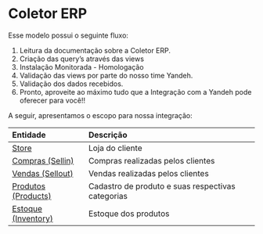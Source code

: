 # Coletor ERP

Esse modelo possui o seguinte fluxo:

1. Leitura da documentação sobre a Coletor ERP.
2. Criação das query’s através das views
3. Instalação Monitorada - Homologação
4. Validação das views por parte do nosso time Yandeh. 
5. Validação dos dados recebidos.
6. Pronto, aproveite ao máximo tudo que a Integração com a Yandeh pode oferecer para você!!

A seguir, apresentamos o escopo para nossa integração:

| Entidade | Descrição |
| :--- | :--- |
| [Store](store.md) | Loja do cliente |
| [Compras \(Sellin\)](sellin/) | Compras realizadas pelos clientes |
| [Vendas \(Sellout\)](sellout-vendas/) | Vendas realizadas pelos clientes |
| [Produtos \(Products\)](produtos/) | Cadastro de produto e suas respectivas categorias |
| [Estoque \(Inventory\)](estoque.md) | Estoque dos produtos |

